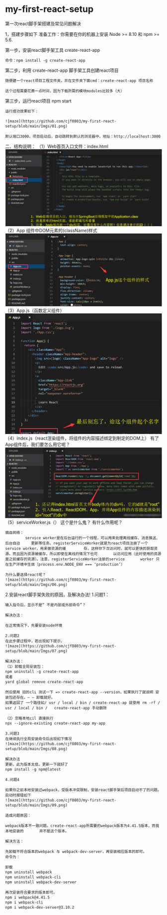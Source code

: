 # my-first-react-setup
第一次react脚手架搭建及常见问题解决

1，搭建步骤如下
准备工作：你需要在你的机器上安装 Node >= 8.10 和 npm >= 5.6.

第一步，安装react脚手架工具 create-react-app

	命令：npm install -g create-react-app

第二步，利用 create-react-app 脚手架工具创建react项目

	随便建一个react项目工程文件夹，并在文件夹下面cmd：create-react-app 项目名称

	这个过程需要花费一点时间，因为下载所需的模块modules比较多（大）

第三步，运行react项目
	npm start

	运行成功效果如下：
	
	![maze](https://github.com/cjf0803/my-first-react-setup/blob/main/Imgs/01.png)

	默认端口3000，项目启动后，自动跳转到默认的浏览器中，地址：http://localhost:3000


二、结构说明：
	（1）Web首页入口文件：index.html
	![maze](https://github.com/cjf0803/my-first-react-setup/blob/main/Imgs/02.png)
	（2）App 组件中DOM元素的(className)样式
	![maze](https://github.com/cjf0803/my-first-react-setup/blob/main/Imgs/03.png)
	（3）App.js（函数定义组件）
	![maze](https://github.com/cjf0803/my-first-react-setup/blob/main/Imgs/04.png)
	（4）index.js（react渲染组件，将组件的内容描述绑定到制定的DOM上）
 	有了App组件后，我们要怎么用它呢？
	![maze](https://github.com/cjf0803/my-first-react-setup/blob/main/Imgs/05.png)
	（5）serviceWorker.js（）
	这个是什么鬼？ 有什么作用呢？

	摘自网络：
       		 service worker是在后台运行的一个线程，可以用来处理离线缓存、消息推送、后台自动		更新等任务。registerServiceWorker就是为react项目注册了一个service worker，用来做资源的缓		存，这样你下次访问时，就可以更快的获取资源。而且因为资源被缓存，所以即使在离线的情况下也可		以访问应用（此时使用的资源是之前缓存的资源）。注意，registerServiceWorker注册的service 		worker 只在生产环境中生效（process.env.NODE_ENV === ‘production’）

	为什么要选择react呢？
	![maze](https://github.com/cjf0803/my-first-react-setup/blob/main/Imgs/06.png)

2.安装react脚手架失败的原因，及解决办法!
	1.问题1：

	输入指令后，显示不是“ 不是内部或外部命令”？

	解决办法：

	在正常情况下，先要安装node环境

	2.问题2
	在此步骤过程中，若出现如下提示，
	![maze](https://github.com/cjf0803/my-first-react-setup/blob/main/Imgs/07.png)

	解决办法：
	（1）卸载全局安装包：
	npm uninstall -g create-react-app
	或者
	yard global remove create-react-app

	然后使用 旧的cli 测试一下 => create-react-app --version，如果执行了就说明 安装包还存在。—	— 卸载就好。
	如果返回了 一个路径如/ usr / local / bin / create-react-ap 就使用 rm -rf / usr / local / bin / 	create-react-app 手动删除

	（2）忽略本地cil 直接执行
	npx --ignore-existing create-react-app my-app

	3.问题3
	在继续执行全局安装命令后出现如下情况
	![maze](https://github.com/cjf0803/my-first-react-setup/blob/main/Imgs/08.png)
	
	解决办法
	更新，此为版本太低，更新一下就好了
	npm install -g npm@latest

	4.问题4

	如果你之前本地安装过webpack，受版本冲突限制，安装react脚手架后项目启动不了的问题。
	启动时报错如下
	![maze](https://github.com/cjf0803/my-first-react-setup/blob/main/Imgs/09.png)

	造成问题原因：

	webpack版本不一致问题。create-react-app所需要的webpack版本为4.41.5版本，而我本地安装的		并不是这个版本。

	解决方法：

	先卸载不符合版本的webpack 与 webpack-dev-server，再安装相应版本的即可。
	命令为：

	卸载
	npm uninstall webpack
	npm uninstall webpack-cli
	npm uninstall webpack-dev-server

	再次安装符合要求的版本即可。
	npm i webpack@4.41.5
	npm i webpack-cli
	npm i webpack-dev-server@3.10.2








